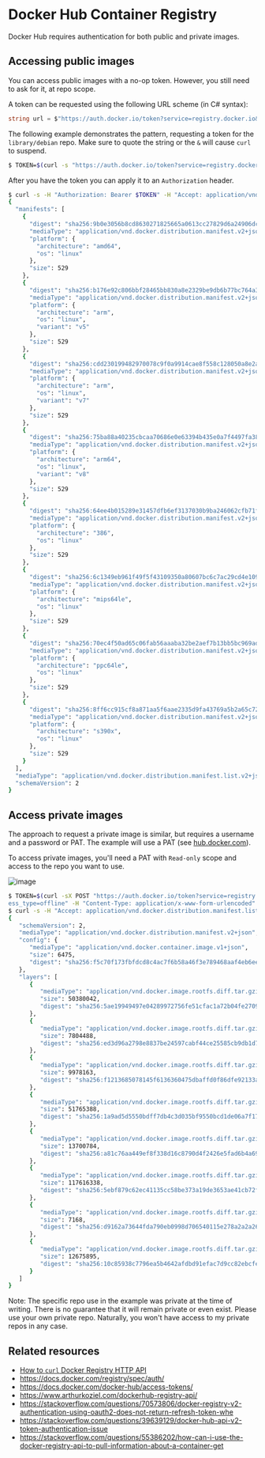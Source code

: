 # Docker Hub Container Registry

Docker Hub requires authentication for both public and private images.

## Accessing public images

You can access public images with a no-op token. However, you still need to ask for it, at repo scope.

A token can be requested using the following URL scheme (in C# syntax):

```csharp
string url = $"https://auth.docker.io/token?service=registry.docker.io&scope=repository:{repo}:pull";
```

The following example demonstrates the pattern, requesting a token for the `library/debian` repo. Make sure to quote the string or the `&` will cause `curl` to suspend.

```bash
$ TOKEN=$(curl -s "https://auth.docker.io/token?service=registry.docker.io&scope=repository:library/debian:pull" | jq -r .token)
```

After you have the token you can apply it to an `Authorization` header.

```bash
$ curl -s -H "Authorization: Bearer $TOKEN" -H "Accept: application/vnd.docker.distribution.manifest.list.v2+json, application/vnd.docker.distribution.manifest.v2+json" https://index.docker.io/v2/library/debian/manifests/latest
{
  "manifests": [
    {
      "digest": "sha256:9b0e3056b8cd8630271825665a0613cc27829d6a24906dc0122b3b4834312f7d",
      "mediaType": "application/vnd.docker.distribution.manifest.v2+json",
      "platform": {
        "architecture": "amd64",
        "os": "linux"
      },
      "size": 529
    },
    {
      "digest": "sha256:b176e92c806bbf28465bb830a8e2329be9db6b77bc764a337d06b3444d3fa5dc",
      "mediaType": "application/vnd.docker.distribution.manifest.v2+json",
      "platform": {
        "architecture": "arm",
        "os": "linux",
        "variant": "v5"
      },
      "size": 529
    },
    {
      "digest": "sha256:cdd230199482970078c9f0a9914cae8f558c128050a8e2ac60849ebd307f1e45",
      "mediaType": "application/vnd.docker.distribution.manifest.v2+json",
      "platform": {
        "architecture": "arm",
        "os": "linux",
        "variant": "v7"
      },
      "size": 529
    },
    {
      "digest": "sha256:75ba88a40235cbcaa70686e0e63394b435e0a7f4497fa38f88277c4d43f2c384",
      "mediaType": "application/vnd.docker.distribution.manifest.v2+json",
      "platform": {
        "architecture": "arm64",
        "os": "linux",
        "variant": "v8"
      },
      "size": 529
    },
    {
      "digest": "sha256:64ee4b015289e31457dfb6ef3137030b9ba246062cfb71f9d2e7a989d81e3549",
      "mediaType": "application/vnd.docker.distribution.manifest.v2+json",
      "platform": {
        "architecture": "386",
        "os": "linux"
      },
      "size": 529
    },
    {
      "digest": "sha256:6c1349eb961f49f5f43109350a80607bc6c7ac29cd4e1096dea28686839b22d8",
      "mediaType": "application/vnd.docker.distribution.manifest.v2+json",
      "platform": {
        "architecture": "mips64le",
        "os": "linux"
      },
      "size": 529
    },
    {
      "digest": "sha256:70ec4f50ad65c06fab56aaaba32be2aef7b13bb5bc969ad09ae9c78400cc316d",
      "mediaType": "application/vnd.docker.distribution.manifest.v2+json",
      "platform": {
        "architecture": "ppc64le",
        "os": "linux"
      },
      "size": 529
    },
    {
      "digest": "sha256:8ff6cc915cf8a871aa5f6aae2335d9fa43769a5b2a65c72a15605549f3b075a4",
      "mediaType": "application/vnd.docker.distribution.manifest.v2+json",
      "platform": {
        "architecture": "s390x",
        "os": "linux"
      },
      "size": 529
    }
  ],
  "mediaType": "application/vnd.docker.distribution.manifest.list.v2+json",
  "schemaVersion": 2
}
```

## Access private images

The approach to request a private image is similar, but requires a username and a password or PAT. The example will use a PAT (see [hub.docker.com](https://hub.docker.com/settings/security)).

To access private images, you'll need a PAT with `Read-only` scope and access to the repo you want to use.

![image](https://user-images.githubusercontent.com/2608468/196059483-ee2db76b-787b-487c-b03b-697e03ee9f69.png)

```bash
$ TOKEN=$(curl -sX POST "https://auth.docker.io/token?service=registry.docker.io&client_id=dockerengine&acc
ess_type=offline" -H "Content-Type: application/x-www-form-urlencoded" -d "grant_type=password&username=${USER}&password=${PAT}&scope=repository:richlander/sdk:pull" | jq -r .access_token)
$ curl -s -H "Accept: application/vnd.docker.distribution.manifest.list.v2+json, application/vnd.docker.distribution.manifest.v2+json" -H "Authorization: Bearer $TOKEN" https://index.docker.io/v2/richlander/sdk/manifests/3.0
{
   "schemaVersion": 2,
   "mediaType": "application/vnd.docker.distribution.manifest.v2+json",
   "config": {
      "mediaType": "application/vnd.docker.container.image.v1+json",
      "size": 6475,
      "digest": "sha256:f5c70f173fbfdcd8c4ac7f6b58a46f3e789468aaf4eb6ee09216e921297e2312"
   },
   "layers": [
      {
         "mediaType": "application/vnd.docker.image.rootfs.diff.tar.gzip",
         "size": 50380042,
         "digest": "sha256:5ae19949497e04289972756fe51cfac1a72b04fe2709e85a615945035c5a9a61"
      },
      {
         "mediaType": "application/vnd.docker.image.rootfs.diff.tar.gzip",
         "size": 7804488,
         "digest": "sha256:ed3d96a2798e8837be24597cabf44ce25585cb9db1d749299cb06d51349ea5c2"
      },
      {
         "mediaType": "application/vnd.docker.image.rootfs.diff.tar.gzip",
         "size": 9978163,
         "digest": "sha256:f1213685078145f6136360475dbaffd0f86dfe92133a7bc26d79602980b255dd"
      },
      {
         "mediaType": "application/vnd.docker.image.rootfs.diff.tar.gzip",
         "size": 51765388,
         "digest": "sha256:1a9ad5d5550bdff7db4c3d035bf9550bcd1de06a7f178a26de1d082591a5b956"
      },
      {
         "mediaType": "application/vnd.docker.image.rootfs.diff.tar.gzip",
         "size": 13700784,
         "digest": "sha256:a81c76aa449ef8f338d16c8790d4f2426e5fad6b4a695182caed20cf4084de83"
      },
      {
         "mediaType": "application/vnd.docker.image.rootfs.diff.tar.gzip",
         "size": 117616338,
         "digest": "sha256:5ebf879c62ec41135cc58be373a19de3653ae41cb72ff009bcdb3adac4505dd9"
      },
      {
         "mediaType": "application/vnd.docker.image.rootfs.diff.tar.gzip",
         "size": 7168,
         "digest": "sha256:d9162a73644fda790eb0998d706540115e278a2a2a26db730e73f0e4ecdcc4c9"
      },
      {
         "mediaType": "application/vnd.docker.image.rootfs.diff.tar.gzip",
         "size": 12675895,
         "digest": "sha256:10c85938c7796ea5b4642afdbd91efac7d9cc82ebcfea26f9986a760cbc4f42b"
      }
   ]
}
```

Note: The specific repo use in the example was private at the time of writing. There is no guarantee that it will remain private or even exist. Please use your own private repo. Naturally, you won't have access to my private repos in any case.

## Related resources

- [How to `curl` Docker Registry HTTP API](README.md)
- https://docs.docker.com/registry/spec/auth/
- https://docs.docker.com/docker-hub/access-tokens/
- https://www.arthurkoziel.com/dockerhub-registry-api/
- https://stackoverflow.com/questions/70573806/docker-registry-v2-authentication-using-oauth2-does-not-return-refresh-token-whe
- https://stackoverflow.com/questions/39639129/docker-hub-api-v2-token-authentication-issue
- https://stackoverflow.com/questions/55386202/how-can-i-use-the-docker-registry-api-to-pull-information-about-a-container-get
